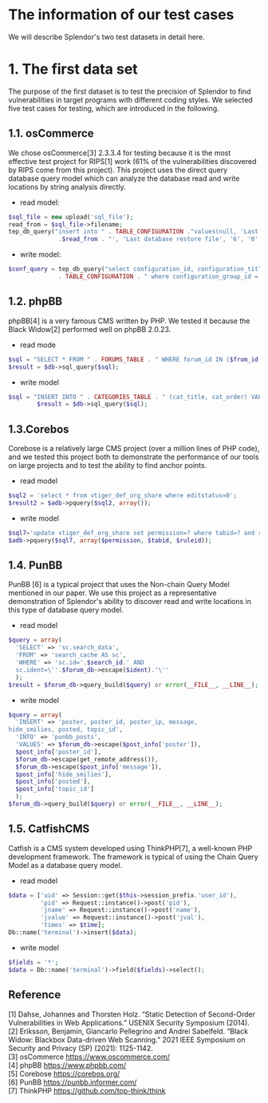 # The information of our test cases
We will describe Splendor's two test datasets in detail here.

# 1. The first data set 
The purpose of the first dataset is to test the precision of Splendor to find vulnerabilities in target programs with different coding styles. We selected five test cases for testing, which are introduced in the following.

## 1.1. osCommerce
We chose osCommerce[3] 2.3.3.4 for testing because it is the most effective test project for RIPS[1] work (61% of the vulnerabilities discovered by RIPS come from this project). This project uses the direct query database query model which can analyze the database read and write locations by string analysis directly.

- read model: 
```php
$sql_file = new upload('sql_file');
read_from = $sql_file->filename;
tep_db_query("insert into " . TABLE_CONFIGURATION ."values(null, 'Last Database Restore', 'DB_RESTORE', '" 
              .$read_from . "', 'Last database restore file', '6', '0', null, now(), '', '')");
```

- write model:
```php
$conf_query = tep_db_query("select configuration_id, configuration_title, configuration_value, use_function from " 
              . TABLE_CONFIGURATION . " where configuration_group_id = '" . (int)$gID . "'");
```


## 1.2. phpBB
phpBB[4] is a very famous CMS written by PHP. We tested it because the Black Widow[2] performed well on phpBB 2.0.23.

- read mode 
```php
$sql = "SELECT * FROM " . FORUMS_TABLE . " WHERE forum_id IN ($from_id, $to_id)";
$result = $db->sql_query($sql);
```

- write model
```php
$sql = "INSERT INTO " . CATEGORIES_TABLE . " (cat_title, cat_order) VALUES ('" . str_replace("\'", "''", $HTTP_POST_VARS['categoryname']) . "',  $next_order)";
        $result = $db->sql_query($sql);
```



## 1.3.Corebos
Corebose is a relatively large CMS project (over a million lines of PHP code), and we tested this project both to demonstrate the performance of our tools on large projects and to test the ability to find anchor points.

- read model 
```php
$sql2 = 'select * from vtiger_def_org_share where editstatus=0';
$result2 = $adb->pquery($sql2, array());
```

- write model
```php
$sql7='update vtiger_def_org_share set permission=? where tabid=? and ruleid=?';
$adb->pquery($sql7, array($permission, $tabid, $ruleid));
```


## 1.4. PunBB
PunBB [6] is a typical project that uses the Non-chain Query Model mentioned in our paper. We use this project as a representative demonstration of Splendor's ability to discover read and write locations in this type of database query model.

- read model
```php
$query = array(
  'SELECT' => 'sc.search_data',
  'FROM' => 'search_cache AS sc',
  'WHERE' => 'sc.id='.$search_id.' AND
  sc.ident=\''.$forum_db->escape($ident).'\''
  );
$result = $forum_db->query_build($query) or error(__FILE__, __LINE__);
```

- write model
```php
$query = array(
  'INSERT' => 'poster, poster_id, poster_ip, message,
hide_smilies, posted, topic_id',
  'INTO' => 'punbb_posts',
  'VALUES' => $forum_db->escape($post_info['poster']),
  $post_info['poster_id'],
  $forum_db->escape(get_remote_address()),
  $forum_db->escape($post_info['message']),
  $post_info['hide_smilies'],
  $post_info['posted'],
  $post_info['topic_id']
  );
$forum_db->query_build($query) or error(__FILE__, __LINE__);
```

## 1.5. CatfishCMS
Catfish is a CMS system developed using ThinkPHP[7], a well-known PHP development framework. The framework is typical of using the Chain Query Model as a database query model.

- read model 
```php
$data = ['uid' => Session::get($this->session_prefix.'user_id'),
         'pid' => Request::instance()->post('pid'),
         'jname' => Request::instance()->post('name'),
         'jvalue' => Request::instance()->post('jval'),
         'times' => $time];
Db::name('terminal')->insert($data);
```
- write model
```php
$fields = '*';
$data = Db::name('terminal')->field($fields)->select();
```

## Reference
[1] Dahse, Johannes and Thorsten Holz. “Static Detection of Second-Order Vulnerabilities in Web Applications.” USENIX Security Symposium (2014).<br>
[2] Eriksson, Benjamin, Giancarlo Pellegrino and Andrei Sabelfeld. “Black Widow: Blackbox Data-driven Web Scanning.” 2021 IEEE Symposium on Security and Privacy (SP) (2021): 1125-1142. <br>
[3] osCommerce https://www.oscommerce.com/ <br>
[4] phpBB https://www.phpbb.com/ <br>
[5] Corebose https://corebos.org/ <br>
[6] PunBB https://punbb.informer.com/<br>
[7] ThinkPHP https://github.com/top-think/think
